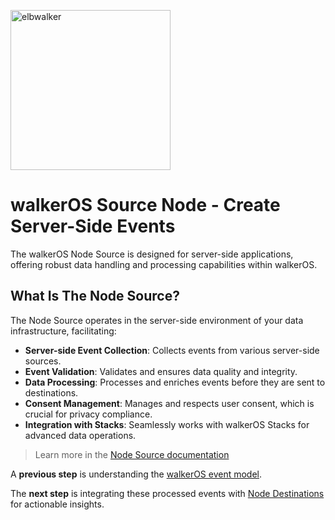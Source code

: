 <p align="left">
  <a href="https://elbwalker.com">
    <img title="elbwalker" src='https://www.elbwalker.com/img/elbwalker_logo.png' width="256px"/>
  </a>
</p>

# walkerOS Source Node - Create Server-Side Events

The walkerOS Node Source is designed for server-side applications, offering
robust data handling and processing capabilities within walkerOS.

## What Is The Node Source?

The Node Source operates in the server-side environment of your data
infrastructure, facilitating:

- **Server-side Event Collection**: Collects events from various server-side
  sources.
- **Event Validation**: Validates and ensures data quality and integrity.
- **Data Processing**: Processes and enriches events before they are sent to
  destinations.
- **Consent Management**: Manages and respects user consent, which is crucial for privacy
  compliance.
- **Integration with Stacks**: Seamlessly works with walkerOS Stacks for
  advanced data operations.

> Learn more in the
> [Node Source documentation](https://www.elbwalker.com/docs/sources/node/)

A **previous step** is understanding the
[walkerOS event model](https://www.elbwalker.com/docs/walkeros/event-model/).

The **next step** is integrating these processed events with
[Node Destinations](https://www.elbwalker.com/docs/destinations/node/) for
actionable insights.
